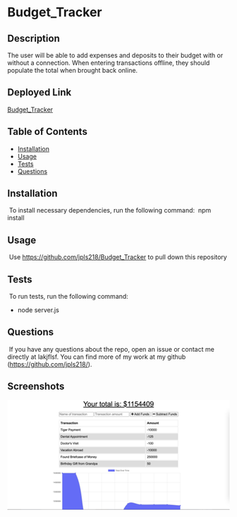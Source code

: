 # Budget_Tracker

  ## Description
  The user will be able to add expenses and deposits to their budget with or without a connection. When entering transactions offline, they should populate the total when brought back online.

  ## Deployed Link

  [Budget_Tracker](https://jpls218.github.io/Budget_Tracker/)
  ​
  ## Table of Contents  ​
  * [Installation](#installation)
  ​
  * [Usage](#usage)
  ​
  * [Tests](#tests)
  ​
  * [Questions](#questions)
  ​
  ## Installation
  ​
  To install necessary dependencies, run the following command:
  ​
  npm install

  ## Usage
  ​
  Use https://github.com/jpls218/Budget_Tracker to pull down this repository
    
  ## Tests
  ​
  To run tests, run the following command:​

  - node server.js

  ## Questions
  ​
  If you have any questions about the repo, open an issue or contact me directly at lakjflsf. You can find more of my work at my github (https://github.com/jpls218/).

  ## Screenshots

  ![Screenshot of App](Budget_Tracker.jpeg)